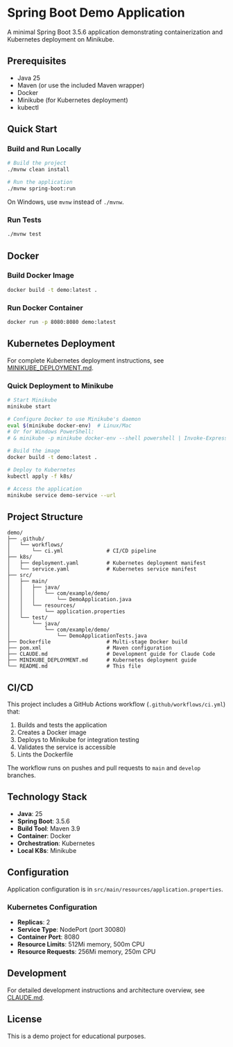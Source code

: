 # Spring Boot Demo Application

A minimal Spring Boot 3.5.6 application demonstrating containerization and Kubernetes deployment on Minikube.

## Prerequisites

- Java 25
- Maven (or use the included Maven wrapper)
- Docker
- Minikube (for Kubernetes deployment)
- kubectl

## Quick Start

### Build and Run Locally

```bash
# Build the project
./mvnw clean install

# Run the application
./mvnw spring-boot:run
```

On Windows, use `mvnw` instead of `./mvnw`.

### Run Tests

```bash
./mvnw test
```

## Docker

### Build Docker Image

```bash
docker build -t demo:latest .
```

### Run Docker Container

```bash
docker run -p 8080:8080 demo:latest
```

## Kubernetes Deployment

For complete Kubernetes deployment instructions, see [MINIKUBE_DEPLOYMENT.md](MINIKUBE_DEPLOYMENT.md).

### Quick Deployment to Minikube

```bash
# Start Minikube
minikube start

# Configure Docker to use Minikube's daemon
eval $(minikube docker-env)  # Linux/Mac
# Or for Windows PowerShell:
# & minikube -p minikube docker-env --shell powershell | Invoke-Expression

# Build the image
docker build -t demo:latest .

# Deploy to Kubernetes
kubectl apply -f k8s/

# Access the application
minikube service demo-service --url
```

## Project Structure

```
demo/
├── .github/
│   └── workflows/
│       └── ci.yml              # CI/CD pipeline
├── k8s/
│   ├── deployment.yaml         # Kubernetes deployment manifest
│   └── service.yaml            # Kubernetes service manifest
├── src/
│   ├── main/
│   │   ├── java/
│   │   │   └── com/example/demo/
│   │   │       └── DemoApplication.java
│   │   └── resources/
│   │       └── application.properties
│   └── test/
│       └── java/
│           └── com/example/demo/
│               └── DemoApplicationTests.java
├── Dockerfile                  # Multi-stage Docker build
├── pom.xml                     # Maven configuration
├── CLAUDE.md                   # Development guide for Claude Code
├── MINIKUBE_DEPLOYMENT.md      # Kubernetes deployment guide
└── README.md                   # This file
```

## CI/CD

This project includes a GitHub Actions workflow (`.github/workflows/ci.yml`) that:

1. Builds and tests the application
2. Creates a Docker image
3. Deploys to Minikube for integration testing
4. Validates the service is accessible
5. Lints the Dockerfile

The workflow runs on pushes and pull requests to `main` and `develop` branches.

## Technology Stack

- **Java**: 25
- **Spring Boot**: 3.5.6
- **Build Tool**: Maven 3.9
- **Container**: Docker
- **Orchestration**: Kubernetes
- **Local K8s**: Minikube

## Configuration

Application configuration is in `src/main/resources/application.properties`.

### Kubernetes Configuration

- **Replicas**: 2
- **Service Type**: NodePort (port 30080)
- **Container Port**: 8080
- **Resource Limits**: 512Mi memory, 500m CPU
- **Resource Requests**: 256Mi memory, 250m CPU

## Development

For detailed development instructions and architecture overview, see [CLAUDE.md](CLAUDE.md).

## License

This is a demo project for educational purposes.
